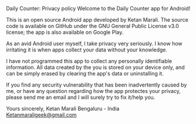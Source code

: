 Daily Counter: Privacy policy
Welcome to the Daily Counter app for Android!

This is an open source Android app developed by Ketan Marali. The source code is available on GitHub under the GNU General Public License v3.0 license; the app is also available on Google Play.

As an avid Android user myself, I take privacy very seriously. I know how irritating it is when apps collect your data without your knowledge.

I have not programmed this app to collect any personally identifiable information. All data  created by the you is stored on your device only, 
and can be simply erased by clearing the app's data or uninstalling it.

If you find any security vulnerability that has been inadvertently caused by me, or have any question regarding how the app protectes your privacy, 
please send me an email and I will surely try to fix it/help you.

Yours sincerely,
Ketan Marali
Bengaluru - India
Ketanmaraligeek@gmail.com
